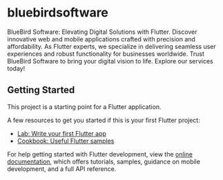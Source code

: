 # bluebirdsoftware

BlueBird Software: Elevating Digital Solutions with Flutter. Discover innovative web and mobile applications crafted with precision and affordability. As Flutter experts, we specialize in delivering seamless user experiences and robust functionality for businesses worldwide. Trust BlueBird Software to bring your digital vision to life. Explore our services today!

## Getting Started

This project is a starting point for a Flutter application.

A few resources to get you started if this is your first Flutter project:

- [Lab: Write your first Flutter app](https://docs.flutter.dev/get-started/codelab)
- [Cookbook: Useful Flutter samples](https://docs.flutter.dev/cookbook)

For help getting started with Flutter development, view the
[online documentation](https://docs.flutter.dev/), which offers tutorials,
samples, guidance on mobile development, and a full API reference.
